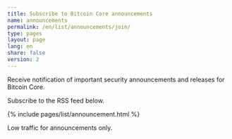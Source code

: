```yaml
---
title: Subscribe to Bitcoin Core announcements
name: announcements
permalink: /en/list/announcements/join/
type: pages
layout: page
lang: en
share: false
version: 2
---
```

Receive notification of important security announcements and releases for Bitcoin Core.

Subscribe to the RSS feed below.

{% include pages/list/announcement.html %}
    
Low traffic for announcements only.
